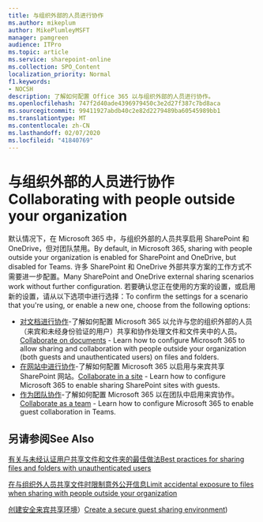```yaml
---
title: 与组织外部的人员进行协作
ms.author: mikeplum
author: MikePlumleyMSFT
manager: pamgreen
audience: ITPro
ms.topic: article
ms.service: sharepoint-online
ms.collection: SPO_Content
localization_priority: Normal
f1.keywords:
- NOCSH
description: 了解如何配置 Office 365 以与组织外部的人员进行协作。
ms.openlocfilehash: 747f2d40ade4396979450c3e2d27f387c7bd8aca
ms.sourcegitcommit: 99411927abdb40c2e82d2279489ba60545989bb1
ms.translationtype: MT
ms.contentlocale: zh-CN
ms.lasthandoff: 02/07/2020
ms.locfileid: "41840769"
---
```

# <a name="collaborating-with-people-outside-your-organization"></a><span data-ttu-id="c7ccb-103">与组织外部的人员进行协作</span><span class="sxs-lookup"><span data-stu-id="c7ccb-103">Collaborating with people outside your organization</span></span>

<span data-ttu-id="c7ccb-104">默认情况下，在 Microsoft 365 中，与组织外部的人员共享启用 SharePoint 和 OneDrive，但对团队禁用。</span><span class="sxs-lookup"><span data-stu-id="c7ccb-104">By default, in Microsoft 365, sharing with people outside your organization is enabled for SharePoint and OneDrive, but disabled for Teams.</span></span> <span data-ttu-id="c7ccb-105">许多 SharePoint 和 OneDrive 外部共享方案的工作方式不需要进一步配置。</span><span class="sxs-lookup"><span data-stu-id="c7ccb-105">Many SharePoint and OneDrive external sharing scenarios work without further configuration.</span></span> <span data-ttu-id="c7ccb-106">若要确认您正在使用的方案的设置，或启用新的设置，请从以下选项中进行选择：</span><span class="sxs-lookup"><span data-stu-id="c7ccb-106">To confirm the settings for a scenario that you're using, or enable a new one, choose from the following options:</span></span>

- <span data-ttu-id="c7ccb-107">[对文档进行协作](collaborate-on-documents.md)-了解如何配置 Microsoft 365 以允许与您的组织外部的人员（来宾和未经身份验证的用户）共享和协作处理文件和文件夹中的人员。</span><span class="sxs-lookup"><span data-stu-id="c7ccb-107">[Collaborate on documents](collaborate-on-documents.md) - Learn how to configure Microsoft 365 to allow sharing and collaboration with people outside your organization (both guests and unauthenticated users) on files and folders.</span></span>
- <span data-ttu-id="c7ccb-108">[在网站中进行协作](collaborate-in-a-site.md)-了解如何配置 Microsoft 365 以启用与来宾共享 SharePoint 网站。</span><span class="sxs-lookup"><span data-stu-id="c7ccb-108">[Collaborate in a site](collaborate-in-a-site.md) - Learn how to configure Microsoft 365 to enable sharing SharePoint sites with guests.</span></span>
- <span data-ttu-id="c7ccb-109">[作为团队协作](collaborate-as-a-team.md)-了解如何配置 Microsoft 365 以在团队中启用来宾协作。</span><span class="sxs-lookup"><span data-stu-id="c7ccb-109">[Collaborate as a team](collaborate-as-a-team.md) - Learn how to configure Microsoft 365 to enable guest collaboration in Teams.</span></span>

## <a name="see-also"></a><span data-ttu-id="c7ccb-110">另请参阅</span><span class="sxs-lookup"><span data-stu-id="c7ccb-110">See Also</span></span>

[<span data-ttu-id="c7ccb-111">有关与未经认证用户共享文件和文件夹的最佳做法</span><span class="sxs-lookup"><span data-stu-id="c7ccb-111">Best practices for sharing files and folders with unauthenticated users</span></span>](best-practices-anonymous-sharing.md)

[<span data-ttu-id="c7ccb-112">在与组织外人员共享文件时限制意外公开信息</span><span class="sxs-lookup"><span data-stu-id="c7ccb-112">Limit accidental exposure to files when sharing with people outside your organization</span></span>](sharing-limit-accidental-exposure.md)

<span data-ttu-id="c7ccb-113">[创建安全来宾共享环境](create-a-secure-guest-sharing-environment.md)）</span><span class="sxs-lookup"><span data-stu-id="c7ccb-113">[Create a secure guest sharing environment](create-a-secure-guest-sharing-environment.md))</span></span>
